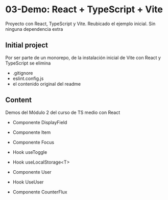 # 03-Demo: React + TypeScript + Vite

Proyecto con React, TypeScript y Vite.
Reubicado el ejemplo inicial.
Sin ninguna dependencia extra

## Initial project

Por ser parte de un monorepo, de la instalación inicial de Vite con React y TypeScript se elimina

- .gitignore
- eslint.config.js
- el contenido original del readme

## Content

Demos del Módulo 2 del curso de TS medio con React

- Componente DisplayField
- Componente Item
- Componente Focus
- Hook useToggle
- Hook useLocalStorage\<T>

- Componente User
- Hook UseUser

- Componente CounterFlux
